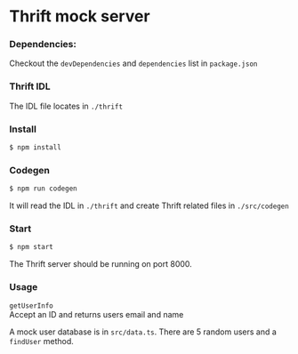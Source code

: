 # Thrift mock server

### Dependencies:
Checkout the `devDependencies` and `dependencies` list in `package.json`

### Thrift IDL
The IDL file locates in `./thrift`

### Install

```sh
$ npm install
```

### Codegen

```sh
$ npm run codegen
```
It will read the IDL in `./thrift` and create Thrift related files in `./src/codegen`  

### Start

```sh
$ npm start
```

The Thrift server should be running on port 8000.

### Usage
`getUserInfo`  
Accept an ID and returns users email and name  

A mock user database is in `src/data.ts`. There are 5 random users and a `findUser` method.


